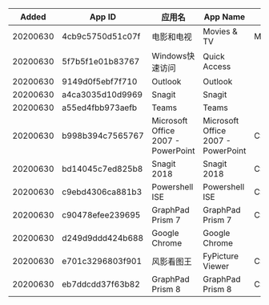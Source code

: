 |Added|App ID|应用名|App Name|Path or AUMID|
|--|--|--|--|--|
|20200630 |4cb9c5750d51c07f	|电影和电视	|Movies & TV  |Microsoft.ZuneVideo_8wekyb3d8bbwe!Microsoft.ZuneVideo  |
|20200630 |5f7b5f1e01b83767	|Windows快速访问  |Quick Access ||
|20200630 |9149d0f5ebf7f710	|Outlook  |Outlook  ||
|20200630 |a4ca3035d10d9969	|Snagit |Snagit ||
|20200630 |a55ed4fbb973aefb	|Teams  |Teams  ||
|20200630 |b998b394c7565767	|Microsoft Office 2007 - PowerPoint |Microsoft Office 2007 - PowerPoint |C:\Program Files (x86)\Office12\POWERPNT.EXE |
|20200630 |bd14045c7ed825b8 |Snagit 2018  |Snagit 2018  |C:\Program Files\TechSmith\Snagit 2018\Snagit32.exe  |
|20200630 |c9ebd4306ca881b3 |Powershell ISE |Powershell ISE |C:\Windows\System32\WindowsPowerShell\v1.0\powershell_ise.exe  |
|20200630 |c90478efee239695 |GraphPad Prism 7 |GraphPad Prism 7 |C:\Program Files\GraphPad\Prism 7\prism.exe  |
|20200630 |d249d9ddd424b688 |Google Chrome  |Google Chrome  ||
|20200630 |e701c3296803f901 |风影看图王  |FyPicture Viewer |C:\Program Files (x86)\FyPicture\FyPicViewer.exe |
|20200630 |eb7ddcdd37f63b82 |GraphPad Prism 8 |GraphPad Prism 8 |C:\Program Files\GraphPad\Prism 8\prism.exe  |
